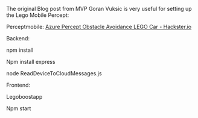 The original Blog post from MVP Goran Vuksic is very useful for setting up the Lego Mobile Percept:

Perceptmobile: [Azure Percept Obstacle Avoidance LEGO Car - Hackster.io](https://www.hackster.io/gvuksic/perceptmobile-azure-percept-obstacle-avoidance-lego-car-1cde4f)

Backend:

npm install

Npm install express

node ReadDeviceToCloudMessages.js


Frontend:

Legoboostapp

Npm start





